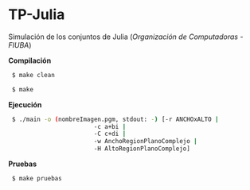 # TP-Julia

Simulación de los conjuntos de Julia (_Organización de Computadoras - FIUBA_)

**Compilación**

```bash
 $ make clean

 $ make
```

**Ejecución**

```bash
 $ ./main -o (nombreImagen.pgm, stdout: -) [-r ANCHOxALTO |
					    -c a+bi |
					    -C c+di | 
					    -w AnchoRegionPlanoComplejo |
					    -H AltoRegionPlanoComplejo] 
```

**Pruebas**

```bash
 $ make pruebas
```

